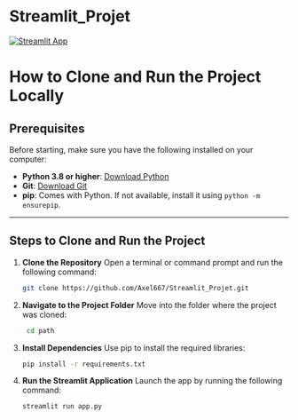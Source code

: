 # Streamlit_Projet
[![Streamlit App](https://static.streamlit.io/badges/streamlit_badge_black_white.svg)](https://your-streamlit-app-link)

# How to Clone and Run the Project Locally

## Prerequisites
Before starting, make sure you have the following installed on your computer:
- **Python 3.8 or higher**: [Download Python](https://www.python.org/downloads/)
- **Git**: [Download Git](https://git-scm.com/downloads)
- **pip**: Comes with Python. If not available, install it using `python -m ensurepip`.

---

## Steps to Clone and Run the Project

1. **Clone the Repository**
   Open a terminal or command prompt and run the following command:
   ```bash
   git clone https://github.com/Axel667/Streamlit_Projet.git

2. **Navigate to the Project Folder**
    Move into the folder where the project was cloned:
   ```bash
    cd path

3.	**Install Dependencies**
Use pip to install the required libraries:
    ```bash
    pip install -r requirements.txt

4.	**Run the Streamlit Application**
Launch the app by running the following command:
    ```bash
    streamlit run app.py